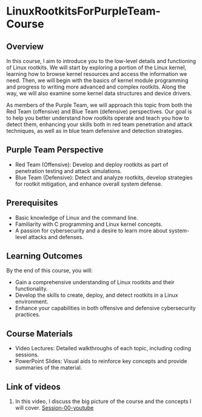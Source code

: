 # LinuxRootkitsForPurpleTeam-Course
## Overview
In this course, I aim to introduce you to the low-level details and functioning of Linux rootkits. We will start by exploring a portion of the Linux kernel, learning how to browse kernel resources and access the information we need. Then, we will begin with the basics of kernel module programming and progress to writing more advanced and complex rootkits. Along the way, we will also examine some kernel data structures and device drivers.

As members of the Purple Team, we will approach this topic from both the Red Team (offensive) and Blue Team (defensive) perspectives. Our goal is to help you better understand how rootkits operate and teach you how to detect them, enhancing your skills both in red team penetration and attack techniques, as well as in blue team defensive and detection strategies.

## Purple Team Perspective
- Red Team (Offensive): Develop and deploy rootkits as part of penetration testing and attack simulations.
- Blue Team (Defensive): Detect and analyze rootkits, develop strategies for rootkit mitigation, and enhance overall system defense.

## Prerequisites
- Basic knowledge of Linux and the command line.
- Familiarity with C programming and Linux kernel concepts.
- A passion for cybersecurity and a desire to learn more about system-level attacks and defenses.

## Learning Outcomes
By the end of this course, you will:
- Gain a comprehensive understanding of Linux rootkits and their functionality.
- Develop the skills to create, deploy, and detect rootkits in a Linux environment.
- Enhance your capabilities in both offensive and defensive cybersecurity practices.

## Course Materials
- Video Lectures: Detailed walkthroughs of each topic, including coding sessions.
- PowerPoint Slides: Visual aids to reinforce key concepts and provide summaries of the material.

## Link of videos
1. In this video, I discuss the big picture of the course and the concepts I will cover. [Session-00-youtube](https://www.youtube.com/watch?v=sKkVgcpEavE)

